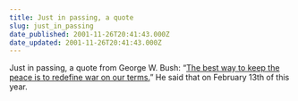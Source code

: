 ```yaml
---
title: Just in passing, a quote
slug: just_in_passing
date_published: 2001-11-26T20:41:43.000Z
date_updated: 2001-11-26T20:41:43.000Z
---
```


Just in passing, a quote from George W. Bush: “[The best way to keep the peace is to redefine war on our terms.](http://www.cnn.com/2001/ALLPOLITICS/02/13/bush.norfolk/index.html)” He said that on February 13th of this year.
